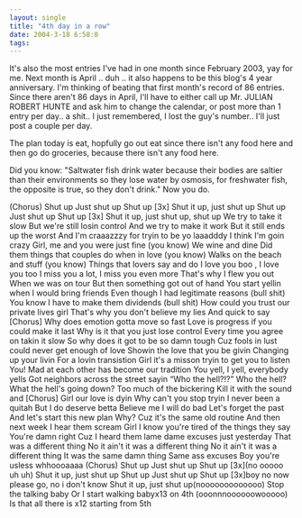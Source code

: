 ```yaml
---
layout: single
title: "4th day in a row"
date: 2004-3-18 6:58:0
tags: 
---
```


It's also the most entries I've had in one month since February 2003, yay for me. Next month is April .. duh .. it also happens to be this blog's 4 year anniversary. I'm thinking of beating that first month's record of 86 entries. Since there aren't 86 days in April, I'll have to either call up Mr. JULIAN ROBERT HUNTE and ask him to change the calendar, or post more than 1 entry per day.. a shit.. I just remembered, I lost the guy's number.. I'll just post a couple per day.

The plan today is eat, hopfully go out eat since there isn't any food here and then go do groceries, because there isn't any food here.

Did you know: "Saltwater fish drink water because their bodies are saltier than their environments so they lose water by osmosis, for freshwater fish, the opposite is true, so they don't drink." Now you do.

(Chorus)
Shut up
Just shut up
Shut up [3x]
Shut it up, just shut up
Shut up
Just shut up
Shut up [3x]
Shut it up, just shut up, shut up
We try to take it slow
But we're still losin control
And we try to make it work
But it still ends up the worst
And I'm craaazzzy
for tryin to be yo laaadddy
I think I'm goin crazy
Girl, me and you were just fine (you know)
We wine and dine
Did them things that couples do when in love (you know)
Walks on the beach and stuff (you know)
Things that lovers say and do
I love you boo
, I love you too
I miss you a lot, I miss you even more
That's why I flew you out
When we was on tour
But then something got out of hand
You start yellin when I would bring friends
Even though I had legitimate reasons (bull shit)
You know I have to make them dividends (bull shit)
How could you trust our private lives girl
That's why you don't believe my lies
And quick to say
[Chorus]
Why does emotion gotta move so fast
Love is progress if you could make it last
Why is it that you just lose control
Every time you agree on takin it slow
So why does it got to be so damn tough
Cuz fools in lust could never get enough of love
Showin the love that you be givin
Changing up your livin
For a lovin transistion
Girl it's a misson tryin to get you to listen
You! Mad at each other has become our tradition
You yell, I yell, everybody yells
Got neighbors across the street sayin
“Who the hell?!?”
Who the hell?
What the hell's going down?
Too much of the bickering
Kill it with the sound and
[Chorus]
Girl our love is dyin
Why can't you stop tryin
I never been a quitah
But I do deserve betta
Believe me I will do bad
Let's forget the past
And let's start this new plan
Why? Cuz it's the same old routine
And then next week I hear them scream
Girl I know you're tired of the things they say
You're damn right
Cuz I heard them lame dame excuses just yesterday
That was a different thing
No it ain't
it was a different thing
No it ain't
it was a different thing
It was the same damn thing
Same ass excuses
Boy you're usless
whhoooaaaa
(Chorus)
Shut up
Just shut up
Shut up [3x](no ooooo uh uh)
Shut it up, just shut up
Shut up
Just shut up
Shut up [3x]boy no now please go, no i don't know
Shut it up, just shut up(nooooooooooooo)
Stop the talking baby
Or I start walking babyx13 on 4th (ooonnnoooooowooooo)
Is that all there is x12 starting from 5th
